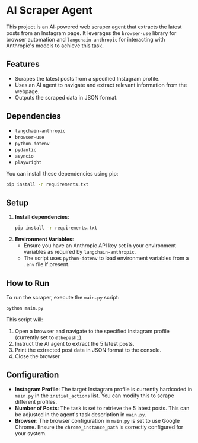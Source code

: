# AI Scraper Agent

This project is an AI-powered web scraper agent that extracts the latest posts from an Instagram page. It leverages the `browser-use` library for browser automation and `langchain-anthropic` for interacting with Anthropic's models to achieve this task.

## Features

- Scrapes the latest posts from a specified Instagram profile.
- Uses an AI agent to navigate and extract relevant information from the webpage.
- Outputs the scraped data in JSON format.

## Dependencies

- `langchain-anthropic`
- `browser-use`
- `python-dotenv`
- `pydantic`
- `asyncio`
- `playwright`

You can install these dependencies using pip:

```bash
pip install -r requirements.txt
```

## Setup

1. **Install dependencies**:
   ```bash
   pip install -r requirements.txt
   ```
2. **Environment Variables**:
   - Ensure you have an Anthropic API key set in your environment variables as required by `langchain-anthropic`.
   - The script uses `python-dotenv` to load environment variables from a `.env` file if present.

## How to Run

To run the scraper, execute the `main.py` script:

```bash
python main.py
```

This script will:

1. Open a browser and navigate to the specified Instagram profile (currently set to `@thepashi`).
2. Instruct the AI agent to extract the 5 latest posts.
3. Print the extracted post data in JSON format to the console.
4. Close the browser.

## Configuration

- **Instagram Profile**: The target Instagram profile is currently hardcoded in `main.py` in the `initial_actions` list. You can modify this to scrape different profiles.
- **Number of Posts**: The task is set to retrieve the 5 latest posts. This can be adjusted in the agent's task description in `main.py`.
- **Browser**: The browser configuration in `main.py` is set to use Google Chrome. Ensure the `chrome_instance_path` is correctly configured for your system.


